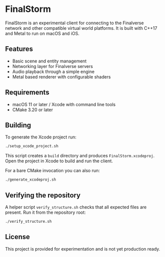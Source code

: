 # FinalStorm

FinalStorm is an experimental client for connecting to the Finalverse network and
other compatible virtual world platforms. It is built with C++17 and Metal to
run on macOS and iOS.

## Features

- Basic scene and entity management
- Networking layer for Finalverse servers
- Audio playback through a simple engine
- Metal based renderer with configurable shaders

## Requirements

- macOS 11 or later / Xcode with command line tools
- CMake 3.20 or later

## Building

To generate the Xcode project run:

```bash
./setup_xcode_project.sh
```

This script creates a `build` directory and produces `FinalStorm.xcodeproj`.
Open the project in Xcode to build and run the client.

For a bare CMake invocation you can also run:

```bash
./generate_xcodeproj.sh
```

## Verifying the repository

A helper script `verify_structure.sh` checks that all expected files are
present. Run it from the repository root:

```bash
./verify_structure.sh
```

## License

This project is provided for experimentation and is not yet production ready.

